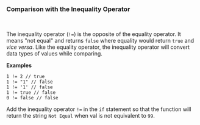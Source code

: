 ### **Comparison with the Inequality Operator**

<br>

The inequality operator (`!=`) is the opposite of the equality operator. It means "not equal" and returns `false` where equality would return `true` and _vice versa_. Like the equality operator, the inequality operator will convert data types of values while comparing.

**Examples**

```
1 != 2 // true
1 != "1" // false
1 != '1' // false
1 != true // false
0 != false // false
```

Add the inequality operator `!=` in the `if` statement so that the function will return the string `Not Equal` when val is not equivalent to `99`.

